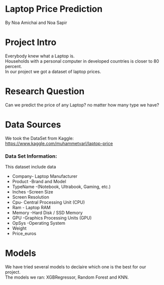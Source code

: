 # Laptop Price Prediction
By Noa Amichai and Noa Sapir

# Project Intro 
Everybody knew what a Laptop is. <br>
Households with a personal computer in developed countries is closer to 80 percent. <br>
In our project we got a dataset of laptop prices.

# Research Question
Can we predict the price of any Laptop? no matter how many type we have?

# Data Sources
We took the DataSet from Kaggle:
https://www.kaggle.com/muhammetvarl/laptop-price

### Data Set Information:
This dataset include data 
<ul> 
<li>Company- Laptop Manufacturer</li>
<li>Product -Brand and Model</li>
<li>TypeName -(Notebook, Ultrabook, Gaming, etc.)</li>
<li>Inches -Screen Size</li>
<li>Screen Resolution</li>
<li>Cpu- Central Processing Unit (CPU)</li>
<li>Ram - Laptop RAM</li>
<li>Memory -Hard Disk / SSD Memory</li>
<li>GPU -Graphics Processing Units (GPU)</li>
<li>OpSys -Operating System </li>
<li>Weight </li>
<li>Price_euros</li></ul>

# Models
We have tried several models to declaire which one is the best for our project.<br> 
The models we ran:
XGBRegressor, Random Forest and KNN.


